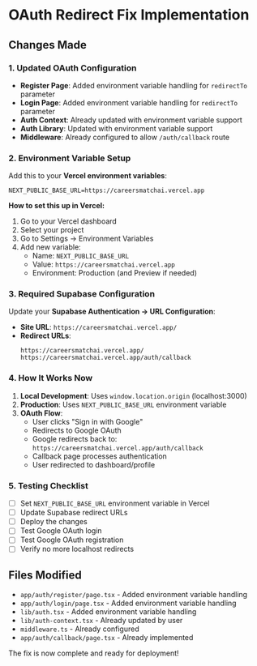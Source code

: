 # OAuth Redirect Fix Implementation

## Changes Made

### 1. Updated OAuth Configuration
- **Register Page**: Added environment variable handling for `redirectTo` parameter
- **Login Page**: Added environment variable handling for `redirectTo` parameter  
- **Auth Context**: Already updated with environment variable support
- **Auth Library**: Updated with environment variable support
- **Middleware**: Already configured to allow `/auth/callback` route

### 2. Environment Variable Setup

Add this to your **Vercel environment variables**:

```env
NEXT_PUBLIC_BASE_URL=https://careersmatchai.vercel.app
```

**How to set this up in Vercel:**
1. Go to your Vercel dashboard
2. Select your project
3. Go to Settings → Environment Variables
4. Add new variable:
   - Name: `NEXT_PUBLIC_BASE_URL`
   - Value: `https://careersmatchai.vercel.app`
   - Environment: Production (and Preview if needed)

### 3. Required Supabase Configuration

Update your **Supabase Authentication → URL Configuration**:

- **Site URL**: `https://careersmatchai.vercel.app/`
- **Redirect URLs**: 
  ```
  https://careersmatchai.vercel.app/
  https://careersmatchai.vercel.app/auth/callback
  ```

### 4. How It Works Now

1. **Local Development**: Uses `window.location.origin` (localhost:3000)
2. **Production**: Uses `NEXT_PUBLIC_BASE_URL` environment variable
3. **OAuth Flow**: 
   - User clicks "Sign in with Google"
   - Redirects to Google OAuth
   - Google redirects back to: `https://careersmatchai.vercel.app/auth/callback`
   - Callback page processes authentication
   - User redirected to dashboard/profile

### 5. Testing Checklist

- [ ] Set `NEXT_PUBLIC_BASE_URL` environment variable in Vercel
- [ ] Update Supabase redirect URLs
- [ ] Deploy the changes
- [ ] Test Google OAuth login
- [ ] Test Google OAuth registration
- [ ] Verify no more localhost redirects

## Files Modified

- `app/auth/register/page.tsx` - Added environment variable handling
- `app/auth/login/page.tsx` - Added environment variable handling  
- `lib/auth.tsx` - Added environment variable handling
- `lib/auth-context.tsx` - Already updated by user
- `middleware.ts` - Already configured
- `app/auth/callback/page.tsx` - Already implemented

The fix is now complete and ready for deployment!
